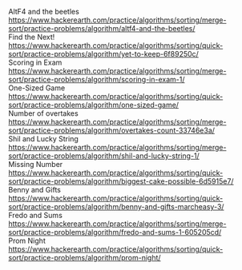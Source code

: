 AltF4 and the beetles https://www.hackerearth.com/practice/algorithms/sorting/merge-sort/practice-problems/algorithm/altf4-and-the-beetles/ \
Find the Next! https://www.hackerearth.com/practice/algorithms/sorting/quick-sort/practice-problems/algorithm/yet-to-keep-6f89250c/ \
Scoring in Exam https://www.hackerearth.com/practice/algorithms/sorting/merge-sort/practice-problems/algorithm/scoring-in-exam-1/ \
One-Sized Game https://www.hackerearth.com/practice/algorithms/sorting/quick-sort/practice-problems/algorithm/one-sized-game/ \
Number of overtakes https://www.hackerearth.com/practice/algorithms/sorting/merge-sort/practice-problems/algorithm/overtakes-count-33746e3a/ \
Shil and Lucky String https://www.hackerearth.com/practice/algorithms/sorting/merge-sort/practice-problems/algorithm/shil-and-lucky-string-1/ \
Missing Number https://www.hackerearth.com/practice/algorithms/sorting/quick-sort/practice-problems/algorithm/biggest-cake-possible-6d5915e7/ \
Benny and Gifts https://www.hackerearth.com/practice/algorithms/sorting/quick-sort/practice-problems/algorithm/benny-and-gifts-marcheasy-3/ \
Fredo and Sums https://www.hackerearth.com/practice/algorithms/sorting/merge-sort/practice-problems/algorithm/fredo-and-sums-1-605205cd/ \
Prom Night https://www.hackerearth.com/practice/algorithms/sorting/quick-sort/practice-problems/algorithm/prom-night/